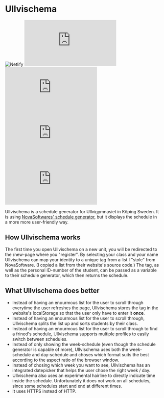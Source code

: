 # Ullvischema

![Netlify](https://img.shields.io/netlify/b3d67ed9-1115-40cb-908b-a131677a3d68)
![GitHub language count](https://img.shields.io/github/languages/count/NomisIV/ullvischema.tk)
![CodeFactor Grade](https://img.shields.io/codefactor/grade/github/NomisIV/ullvischema.tk)
![Code Climate issues](https://img.shields.io/codeclimate/issues/NomisIV/ullvischema.tk)
![Code Climate maintainability](https://img.shields.io/codeclimate/maintainability/NomisIV/ullvischema.tk)

Ullvischema is a schedule generator for Ullvigymnasiet in Köping Sweden. It is using [NovaSoftwares' schedule generator](http://www.novasoftware.se/WebViewer/(S(cgwqhhuyvs52nt45qud0zxun))/design1.aspx?schoolid=55860), but it displays the schedule in a more more user-friendly way.

## How Ullvischema works

The first time you open Ullvischema on a new unit, you will be redirected to the /new-page where you "register". By selecting your class and your name Ullvischema can map your identity to a unique tag from a list I "stole" from NovaSoftware. (I copied a list from their website's source code.) The tag, as well as the personal ID-number of the student, can be passed as a variable to their schedule generator, which then returns the schedule.

## What Ullvischema does better

* Instead of having an enourmous list for the user to scroll through everytime the user refreshes the page, Ullvischema stores the tag in the website's localStorage so that the user only have to enter it **once**.
* Instead of having an enourmous list for the user to scroll through, Ullvischema splits the list up and sorts students by their class.
* Instead of having an enourmous list for the user to scroll through to find a frined's schedule, Ullvischema supports multiple profiles to easily switch between schedules.
* Instead of only showing the week-schedule (even though the schedule generator is capable of more), Ullvischema uses both the week-schedule and day-schedule and choses which format suits the best according to the aspect ratio of the browser window.
* Instead of chosing which week you want to see, Ullvischema has an integrated datepicker that helps the user chose the right week / day.
* Ullvischema also uses an experimental hairline to directly indicate time inside the schedule. Unfortunately it does not work on all schedules, since some schedules start and end at different times.
* It uses HTTPS instead of HTTP.
